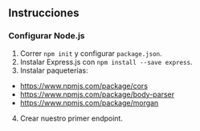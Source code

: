  ## Instrucciones

 ### Configurar Node.js
 1. Correr `npm init` y configurar `package.json`. 
 2. Instalar Express.js con `npm install --save express`. 
 3. Instalar paqueterías: 
  * https://www.npmjs.com/package/cors
  * https://www.npmjs.com/package/body-parser
  * https://www.npmjs.com/package/morgan

 4. Crear nuestro primer endpoint.